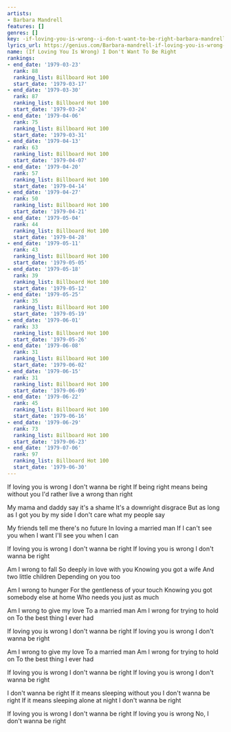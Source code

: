 ```yaml
---
artists:
- Barbara Mandrell
features: []
genres: []
key: -if-loving-you-is-wrong--i-don-t-want-to-be-right-barbara-mandrell
lyrics_url: https://genius.com/Barbara-mandrell-if-loving-you-is-wrong-i-dont-want-to-be-right-lyrics
name: (If Loving You Is Wrong) I Don't Want To Be Right
rankings:
- end_date: '1979-03-23'
  rank: 88
  ranking_list: Billboard Hot 100
  start_date: '1979-03-17'
- end_date: '1979-03-30'
  rank: 87
  ranking_list: Billboard Hot 100
  start_date: '1979-03-24'
- end_date: '1979-04-06'
  rank: 75
  ranking_list: Billboard Hot 100
  start_date: '1979-03-31'
- end_date: '1979-04-13'
  rank: 63
  ranking_list: Billboard Hot 100
  start_date: '1979-04-07'
- end_date: '1979-04-20'
  rank: 57
  ranking_list: Billboard Hot 100
  start_date: '1979-04-14'
- end_date: '1979-04-27'
  rank: 50
  ranking_list: Billboard Hot 100
  start_date: '1979-04-21'
- end_date: '1979-05-04'
  rank: 44
  ranking_list: Billboard Hot 100
  start_date: '1979-04-28'
- end_date: '1979-05-11'
  rank: 43
  ranking_list: Billboard Hot 100
  start_date: '1979-05-05'
- end_date: '1979-05-18'
  rank: 39
  ranking_list: Billboard Hot 100
  start_date: '1979-05-12'
- end_date: '1979-05-25'
  rank: 35
  ranking_list: Billboard Hot 100
  start_date: '1979-05-19'
- end_date: '1979-06-01'
  rank: 33
  ranking_list: Billboard Hot 100
  start_date: '1979-05-26'
- end_date: '1979-06-08'
  rank: 31
  ranking_list: Billboard Hot 100
  start_date: '1979-06-02'
- end_date: '1979-06-15'
  rank: 31
  ranking_list: Billboard Hot 100
  start_date: '1979-06-09'
- end_date: '1979-06-22'
  rank: 45
  ranking_list: Billboard Hot 100
  start_date: '1979-06-16'
- end_date: '1979-06-29'
  rank: 73
  ranking_list: Billboard Hot 100
  start_date: '1979-06-23'
- end_date: '1979-07-06'
  rank: 97
  ranking_list: Billboard Hot 100
  start_date: '1979-06-30'
---
```

If loving you is wrong
I don't wanna be right
If being right means being without you
I'd rather live a wrong than right

My mama and daddy say it's a shame
It's a downright disgrace
But as long as I got you by my side
I don't care what my people say

My friends tell me there's no future
In loving a married man
If I can't see you when I want
I'll see you when I can

If loving you is wrong
I don't wanna be right
If loving you is wrong
I don't wanna be right

Am I wrong to fall
So deeply in love with you
Knowing you got a wife
And two little children
Depending on you too

Am I wrong to hunger
For the gentleness of your touch
Knowing you got somebody else at home
Who needs you just as much

Am I wrong to give my love
To a married man
Am I wrong for trying to hold on
To the best thing I ever had

If loving you is wrong
I don't wanna be right
If loving you is wrong
I don't wanna be right

Am I wrong to give my love
To a married man
Am I wrong for trying to hold on
To the best thing I ever had

If loving you is wrong
I don't wanna be right
If loving you is wrong
I don't wanna be right

I don't wanna be right
If it means sleeping without you
I don't wanna be right
If it means sleeping alone at night
I don't wanna be right

If loving you is wrong
I don't wanna be right
If loving you is wrong
No, I don't wanna be right
